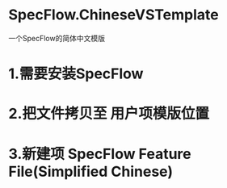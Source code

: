 # SpecFlow.ChineseVSTemplate
一个SpecFlow的简体中文模版
# 1.需要安装SpecFlow
# 2.把文件拷贝至  用户项模版位置
# 3.新建项 SpecFlow Feature File(Simplified Chinese)
